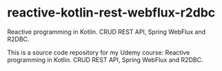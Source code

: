 # reactive-kotlin-rest-webflux-r2dbc
Reactive programming in Kotlin. CRUD REST API, Spring WebFlux and R2DBC.

This is a source code repository for my Udemy course:
Reactive programming in Kotlin. CRUD REST API, Spring WebFlux and R2DBC.


